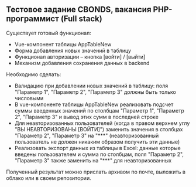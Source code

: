 ## Тестовое задание CBONDS, вакансия PHP-программист (Full stack) 

<p>
    Существует готовый функционал: 
</p>
<ul>
 	<li>Vue-компонент таблицы AppTableNew</li>
 	<li>Форма добавления новых значений в таблицу</li>
 	<li>Функционал авторизации – кнопка [войти] / [выйти] </li> 
 	<li>Механизм добавления сохранения данных в backend</li>
</ul>

<p>
    Необходимо сделать:
</p>

<ul>
    <li>Валидацию при добавлении новых значений в таблицу: поля "Параметр 1", "Параметр 2", "Параметр 3" должны быть только числовыми</li>
    <li>В vue-компоненте таблицы AppTableNew реализовать подсчет суммы введенных значений по столбцам "Параметр 1", "Параметр 2", "Параметр 3" и вывод этих сумм в последней строке</li>
    <li>Для неавторизованных пользователей (когда в правом верхнем углу "ВЫ НЕАВТОРИЗОВАНЫ [ВОЙТИ]") заменить значения в столбцах "Параметр 2", "Параметр 3" на "***" (неавторизованный пользователь не должен никаким образом получить эти данные)</li>
    <li>Реализовать экспорт данных из таблицы в Excel: данные которые введены пользователем и сумма по столбцам, поля "Параметр 2", "Параметр 3" также заменить на "***" для неавторизованных</li>
</ul>

<p>
    Полученный результат можно прислать архивом по почте, выложить в облако или в своем репозитории.
</p>
